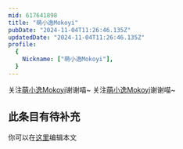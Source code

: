 ```yaml
---
mid: 617641898
title: "萌小逸Mokoyi"
pubDate: "2024-11-04T11:26:46.135Z"
updatedDate: "2024-11-04T11:26:46.135Z"
profile:
  {
    Nickname: ["萌小逸Mokoyi"],
  }
---
```


关注[萌小逸Mokoyi](https://space.bilibili.com/617641898)谢谢喵~ 关注[萌小逸Mokoyi](https://space.bilibili.com/617641898)谢谢喵~

## 此条目有待补充
你可以在[这里](https://github.com/Yuhanawa/VTuber.ICU-Content/edit/master/v/萌小逸Mokoyi/index.md)编辑本文
